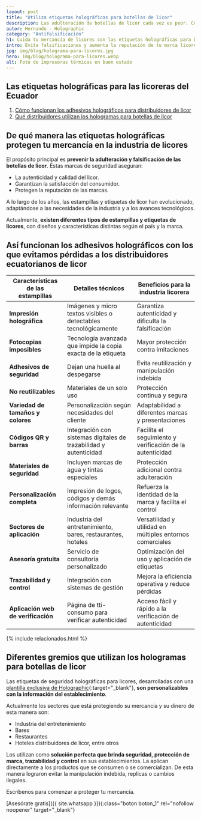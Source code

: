 ```yaml
---
layout: post
title: "Utiliza etiquetas holográficas para botellas de licor"
description: Las adulteración de botellas de licor cada vez es peor. Con nuestras etiquetas holográficas aumentas la seguridad y reduces las pérdidas ¡Averigua más!
autor: Hernando - Holographic
category: "Antifalsificación"
h1: Cuida tu mercancía de licores con las etiquetas holográficas para botellas
intro: Evita falsificaciones y aumenta la reputación de tu marca licorera con etiquetas holográficas.
jpg: img/blog/holograma-para-licores.jpg
hero: img/blog/holograma-para-licores.webp
alt: Foto de impresoras térmicas en buen estado
---
```

## Las etiquetas holográficas para las licoreras del Ecuador

1. [Cómo funcionan los adhesivos holográficos para distribuidores de licor](#así-funcionan-los-dhesivos-holográficos-con-los-que-evitamos-pérdidas-a-los-distribuidores-ecuatorianos-de-licor)
2. [Qué distribuidores utilizan los hologramas para botellas de licor](#diferentes-gremios-que-utilizan-los-hologramas-para-botellas-de-licor)

## De qué manera las etiquetas holográficas protegen tu mercancía en la industria de licores

El propósito principal es **prevenir la adulteración y falsificación de las botellas de licor**. Estas marcas de seguridad aseguran:

- La autenticidad y calidad del licor.
- Garantizan la satisfacción del consumidor.
- Protegen la reputación de las marcas.

A lo largo de los años, las estampillas y etiquetas de licor han evolucionado, adaptándose a las necesidades de la industria y a los avances tecnológicos.

Actualmente, **existen diferentes tipos de estampillas y etiquetas de licores**, con diseños y características distintas según el país y la marca.

## Así funcionan los adhesivos holográficos con los que evitamos pérdidas a los distribuidores ecuatorianos de licor

| **Características de las estampillas**    | **Detalles técnicos**      | **Beneficios para la industria licorera**      |
|-------------|---------------|-------------|
| **Impresión holográfica**                  | Imágenes y micro textos visibles o detectables tecnológicamente    | Garantiza autenticidad y dificulta la falsificación            |
| **Fotocopias imposibles**                  | Tecnología avanzada que impide la copia exacta de la etiqueta      | Mayor protección contra imitaciones                             |
| **Adhesivos de seguridad**                 | Dejan una huella al despegarse                                     | Evita reutilización y manipulación indebida                     |
| **No reutilizables**                       | Materiales de un solo uso                                          | Protección continua y segura                                    |
| **Variedad de tamaños y colores**          | Personalización según necesidades del cliente                      | Adaptabilidad a diferentes marcas y presentaciones              |
| **Códigos QR y barras**                    | Integración con sistemas digitales de trazabilidad y autenticidad  | Facilita el seguimiento y verificación de la autenticidad       |
| **Materiales de seguridad**                | Incluyen marcas de agua y tintas especiales                        | Protección adicional contra adulteración                        |
| **Personalización completa**               | Impresión de logos, códigos y demás información relevante          | Refuerza la identidad de la marca y facilita el control         |
| **Sectores de aplicación**                 | Industria del entretenimiento, bares, restaurantes, hoteles        | Versatilidad y utilidad en múltiples entornos comerciales       |
| **Asesoría gratuita**                      | Servicio de consultoría personalizado                              | Optimización del uso y aplicación de etiquetas                  |
| **Trazabilidad y control**                 | Integración con sistemas de gestión                                 | Mejora la eficiencia operativa y reduce pérdidas                |
| **Aplicación web de verificación**         | Página de tti-consumo para verificar autenticidad                  | Acceso fácil y rápido a la verificación de autenticidad         |

  {% include relacionados.html %}

## Diferentes gremios que utilizan los hologramas para botellas de licor

Las etiquetas de seguridad holográficas para licores, desarrolladas con una [plantilla exclusiva de Holographic](/){:target="_blank"}, **son personalizables con la información del establecimiento**.

Actualmente los sectores que está protegiendo su mercancía y su dinero de esta manera son:

- Industria del entretenimiento
- Bares
- Restaurantes
- Hoteles distribuidores de licor, entre otros

Los utilizan como **solución perfecta que brinda seguridad, protección de marca, trazabilidad y control** en sus establecimientos. La aplican directamente a los productos que se consumen o se comercializan. De esta manera lograron evitar la manipulación indebida, replicas o cambios ilegales.

Escríbenos para comenzar a proteger tu mercancía.

[Asesórate gratis]({{ site.whatsapp }}){:class="boton boton_1" rel="nofollow noopener" target="_blank"}
